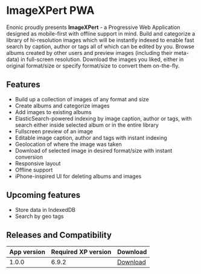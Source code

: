 # ImageXPert PWA

Enonic proudly presents **ImageXPert** - a Progressive Web Application designed as mobile-first with offline support in mind. Build and categorize a library of hi-resolution images which will be instantly indexed to enable fast search by caption, author or tags all of which can be edited by you. Browse albums created by other users and preview images (including their meta-data) in full-screen resolution. Download the images you liked, either in original format/size or specify format/size to convert them on-the-fly.

## Features

* Build up a collection of images of any format and size
* Create albums and categorize images
* Add images to existing albums
* ElasticSearch-powered indexing by image caption, author or tags, with search either inside selected album or in the entire library
* Fullscreen preview of an image
* Editable image caption, author and tags with instant indexing
* Geolocation of where the image was taken
* Download of selected image in desired format/size with instant conversion
* Responsive layout
* Offline support
* iPhone-inspired UI for deleting albums and images

## Upcoming features

* Store data in IndexedDB
* Search by geo tags

## Releases and Compatibility

| App version | Required XP version | Download |
| ----------- | ------------------- | -------- |
| 1.0.0 | 6.9.2 | [Download](http://repo.enonic.com/public/com/enonic/app/imagexpert/1.0.0/imagexpert-1.0.0.jar) |
